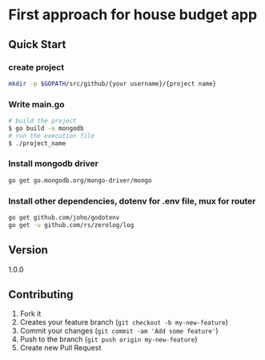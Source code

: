 # First approach for house budget app

## Quick Start

### create project

``` bash
mkdir -p $GOPATH/src/github/{your username}/{project name}
```

### Write main.go

``` bash
# build the project
$ go build -o mongodb
# run the execution file
$ ./project_name
```

### Install mongodb driver

``` bash
go get go.mongodb.org/mongo-driver/mongo
```

### Install other dependencies, dotenv for .env file, mux for router

``` bash
go get github.com/joho/godotenv
go get -u github.com/rs/zerolog/log
```

## Version

1.0.0

## Contributing

1. Fork it
2. Creates your feature branch (`git checkout -b my-new-feature`)
3. Commit your changes (`git commit -am 'Add some feature'`)
4. Push to the branch (`git push origin my-new-feature`)
5. Create new Pull Request
